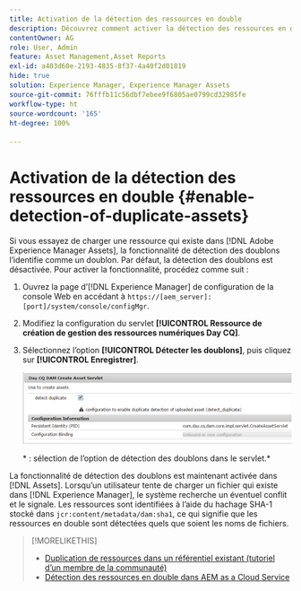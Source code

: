 ```yaml
---
title: Activation de la détection des ressources en double
description: Découvrez comment activer la détection des ressources en double dans Experience Manager.
contentOwner: AG
role: User, Admin
feature: Asset Management,Asset Reports
exl-id: a403d60e-2193-4835-8f37-4a40f2d01819
hide: true
solution: Experience Manager, Experience Manager Assets
source-git-commit: 76fffb11c56dbf7ebee9f6805ae0799cd32985fe
workflow-type: ht
source-wordcount: '165'
ht-degree: 100%

---
```


# Activation de la détection des ressources en double {#enable-detection-of-duplicate-assets}

Si vous essayez de charger une ressource qui existe dans [!DNL Adobe Experience Manager Assets], la fonctionnalité de détection des doublons l’identifie comme un doublon. Par défaut, la détection des doublons est désactivée. Pour activer la fonctionnalité, procédez comme suit :

1. Ouvrez la page d’[!DNL Experience Manager] de configuration de la console Web en accédant à `https://[aem_server]:[port]/system/console/configMgr`.
1. Modifiez la configuration du servlet **[!UICONTROL Ressource de création de gestion des ressources numériques Day CQ]**.
1. Sélectionnez l’option **[!UICONTROL Détecter les doublons]**, puis cliquez sur **[!UICONTROL Enregistrer]**.

   ![Sélection de l’option de détection des doublons dans le servlet](assets/chlimage_1-377.png)

   * : sélection de l’option de détection des doublons dans le servlet.*

La fonctionnalité de détection des doublons est maintenant activée dans [!DNL Assets]. Lorsqu’un utilisateur tente de charger un fichier qui existe dans [!DNL Experience Manager], le système recherche un éventuel conflit et le signale. Les ressources sont identifiées à l’aide du hachage SHA-1 stocké dans `jcr:content/metadata/dam:sha1`, ce qui signifie que les ressources en double sont détectées quels que soient les noms de fichiers.

>[!MORELIKETHIS]
>
>* [Duplication de ressources dans un référentiel existant (tutoriel d’un membre de la communauté)](https://experience-aem.blogspot.com/2019/06/aem-65-find-duplicate-assets-binaries-in-existing-repository.html)
>* [Détection des ressources en double dans AEM as a Cloud Service](https://experienceleague.adobe.com/docs/experience-manager-cloud-service/content/assets/admin/detect-duplicate-assets.html?lang=fr)
